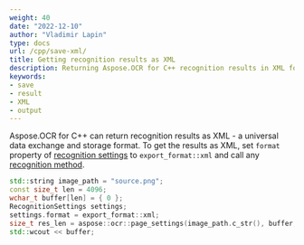 ```yaml
---
weight: 40
date: "2022-12-10"
author: "Vladimir Lapin"
type: docs
url: /cpp/save-xml/
title: Getting recognition results as XML
description: Returning Aspose.OCR for C++ recognition results in XML format.
keywords:
- save
- result
- XML
- output
---
```


Aspose.OCR for C++ can return recognition results as XML - a universal data exchange and storage format. To get the results as XML, set `format` property of [recognition settings](/ocr/cpp/settings/) to `export_format::xml` and call any [recognition method](/ocr/cpp/recognition/).

```cpp
std::string image_path = "source.png";
const size_t len = 4096;
wchar_t buffer[len] = { 0 };
RecognitionSettings settings;
settings.format = export_format::xml;
size_t res_len = aspose::ocr::page_settings(image_path.c_str(), buffer, len, settings);
std::wcout << buffer;
```
